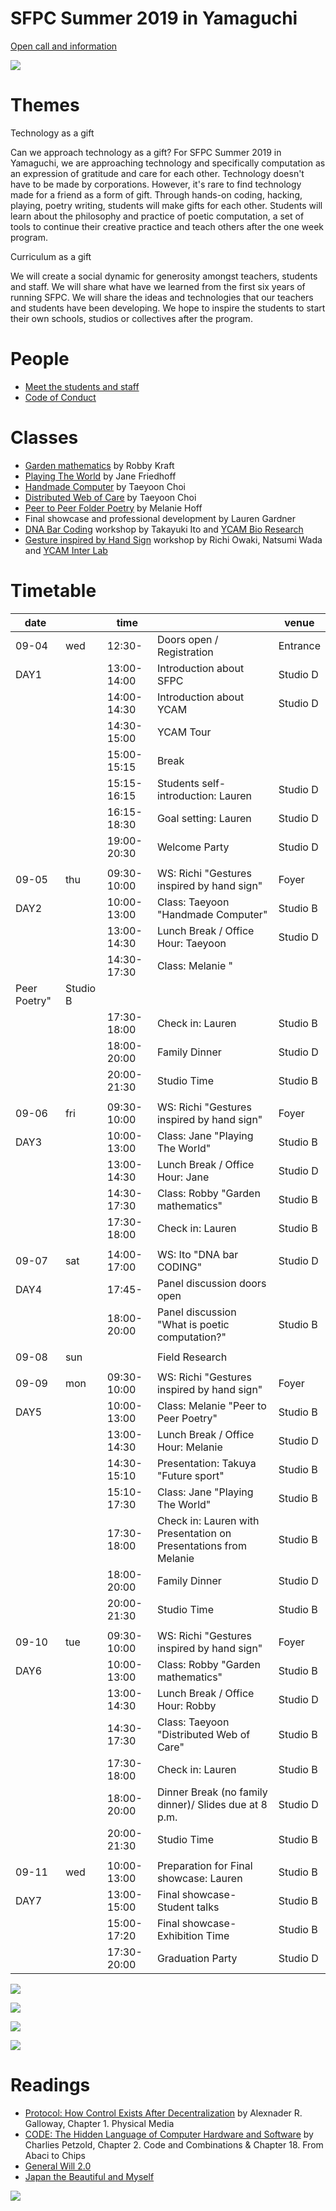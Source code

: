 # SFPC Summer 2019 in Yamaguchi  

[Open call and information](https://www.ycam.jp/en/events/2019/sfpc/) 

![](https://raw.githubusercontent.com/SFPC/yamaguchi-2019/master/images/curriculum.jpg)

# Themes

Technology as a gift

Can we approach technology as a gift? For SFPC Summer 2019 in Yamaguchi, we are approaching technology and specifically computation as an expression of gratitude and care for each other. Technology doesn't have to be made by corporations. However, it's rare to find technology made for a friend as a form of gift. Through hands-on coding, hacking, playing, poetry writing, students will make gifts for each other. Students will learn about the philosophy and practice of poetic computation, a set of tools to continue their creative practice and teach others after the one week program.


Curriculum as a gift

We will create a social dynamic for generosity amongst teachers, students and staff. We will share what have we learned from the first six years of running SFPC. We will share the ideas and technologies that our teachers and students have been developing. We hope to inspire the students to start their own schools, studios or collectives after the program.  


# People

- [Meet the students and staff](https://medium.com/sfpc/meet-the-students-of-sfpc-summer-2019-in-yamaguchi-a9e597de530c) 
- [Code of Conduct](https://github.com/SFPC/yamaguchi-2019/blob/master/code-of-conduct.md)


# Classes 


- [Garden mathematics](https://github.com/robbykraft/classes/blob/master/ycam.md) by Robby Kraft
- [Playing The World](https://github.com/friej715/SFPC-YCAM) by Jane Friedhoff 
- [Handmade Computer](http://avant.org/project/hello-world/) by Taeyoon Choi 
- [Distributed Web of Care](https://github.com/tchoi8/distributedwebofcare/blob/ycam/README.md) by Taeyoon Choi 
- [Peer to Peer Folder Poetry](https://github.com/melaniehoff/Peer-to-Peer-Poetry) by Melanie Hoff
- Final showcase and professional development by Lauren Gardner 
- [DNA Bar Coding](https://github.com/konnokeina/SFPCYCAM2019/blob/master/DNAbarCODING.md) workshop by Takayuki Ito and [YCAM Bio Research](https://www.ycam.jp/en/projects/ycam-bio-research/)
- [Gesture inspired by Hand Sign](https://github.com/konnokeina/SFPCYCAM2019/blob/master/Gestures%20inspired%20by%20hand%20sign.md) workshop by Richi Owaki, Natsumi Wada and [YCAM Inter Lab](https://special.ycam.jp/interlab/en.html)

 
# Timetable

| date  |      | time        |                                                | venue    |
| ----- | ---- | ----------- | ---------------------------------------------- | -------- |
| 09-04 | wed  | 12:30-      | Doors open / Registration                      | Entrance |
| DAY1  |      | 13:00-14:00 | Introduction about SFPC                        | Studio D |
|       |      | 14:00-14:30 | Introduction about YCAM                        | Studio D |
|       |      | 14:30-15:00 | YCAM Tour                                      |          |
|       |      | 15:00-15:15 | Break                                          |          |
|       |      | 15:15-16:15 | Students self-introduction: Lauren             | Studio D |
|       |      | 16:15-18:30 | Goal setting: Lauren                           | Studio D |
|       |      | 19:00-20:30 | Welcome Party                                  | Studio D |
|       |      |             |                                                |          |
| 09-05 | thu  | 09:30-10:00 | WS: Richi "Gestures inspired by hand sign"     | Foyer    |
| DAY2  |      | 10:00-13:00 | Class: Taeyoon "Handmade Computer"             | Studio B |
|       |      | 13:00-14:30 | Lunch Break / Office Hour: Taeyoon             | Studio D |
|       |      | 14:30-17:30 | Class: Melanie "
Peer Poetry"           | Studio B |
|       |      | 17:30-18:00 | Check in: Lauren                               | Studio B |
|       |      | 18:00-20:00 | Family Dinner                                  | Studio D |
|       |      | 20:00-21:30 | Studio Time                                    | Studio B |
|       |      |             |                                                |          |
| 09-06 | fri  | 09:30-10:00 | WS: Richi "Gestures inspired by hand sign"     | Foyer    |
| DAY3  |      | 10:00-13:00 | Class: Jane "Playing The World"                | Studio B |
|       |      | 13:00-14:30 | Lunch Break / Office Hour: Jane                | Studio D |
|       |      | 14:30-17:30 | Class: Robby "Garden mathematics"              | Studio B |
|       |      | 17:30-18:00 | Check in: Lauren                               | Studio B |
|       |      |             |                                                |          |
| 09-07 | sat  | 14:00-17:00 | WS: Ito "DNA bar CODING"                       | Studio D |
| DAY4  |      | 17:45-      | Panel discussion doors open                    |          |
|       |      | 18:00-20:00 | Panel discussion "What is poetic computation?" | Studio B |
|       |      |             |                                                |          |
| 09-08 | sun  |             | Field Research                                 |          |
|       |      |             |                                                |          |
| 09-09 | mon  | 09:30-10:00 | WS: Richi "Gestures inspired by hand sign"     | Foyer    |
| DAY5  |      | 10:00-13:00 | Class: Melanie "Peer to Peer Poetry"           | Studio B |
|       |      | 13:00-14:30 | Lunch Break / Office Hour: Melanie             | Studio D |
|       |      | 14:30-15:10 | Presentation: Takuya "Future sport"            | Studio B |
|       |      | 15:10-17:30 | Class: Jane "Playing The World"                | Studio B |
|       |      | 17:30-18:00 | Check in: Lauren with Presentation on Presentations from Melanie| Studio B |
|       |      | 18:00-20:00 | Family Dinner                                  | Studio D |
|       |      | 20:00-21:30 | Studio Time                                    | Studio B |
|       |      |             |                                                |          |
| 09-10 | tue  | 09:30-10:00 | WS: Richi "Gestures inspired by hand sign"     | Foyer    |
| DAY6  |      | 10:00-13:00 | Class: Robby "Garden mathematics"              | Studio B |
|       |      | 13:00-14:30 | Lunch Break / Office Hour: Robby               | Studio D |
|       |      | 14:30-17:30 | Class: Taeyoon "Distributed Web of Care"       | Studio B |
|       |      | 17:30-18:00 | Check in: Lauren                               | Studio B |
|       |      | 18:00-20:00 | Dinner Break (no family dinner)/ Slides due at 8 p.m.    | Studio D |
|       |      | 20:00-21:30 | Studio Time                                    | Studio B |
|       |      |             |                                                |          |
| 09-11 | wed  | 10:00-13:00 | Preparation for Final showcase: Lauren         | Studio B |
| DAY7  |      | 13:00-15:00 | Final showcase- Student talks                  | Studio B |
|       |      | 15:00-17:20 | Final showcase-Exhibition Time                 | Studio B |
|       |      | 17:30-20:00 | Graduation Party                               | Studio D |

 

![](https://raw.githubusercontent.com/SFPC/yamaguchi-2019/master/images/class.JPG)

![](https://raw.githubusercontent.com/SFPC/yamaguchi-2019/master/images/class-2.jpg) 

![](https://raw.githubusercontent.com/SFPC/yamaguchi-2019/master/images/class-3.jpg)

![](https://raw.githubusercontent.com/SFPC/yamaguchi-2019/master/images/keina.JPG)

# Readings 

- [Protocol: How Control Exists After Decentralization](https://mitpress.mit.edu/books/protocol) by Alexnader R. Galloway, Chapter 1. Physical Media 
- [CODE: The Hidden Language of Computer Hardware and Software](http://www.charlespetzold.com/code/) by Charlies Petzold, Chapter 2. Code and Combinations & Chapter 18. From Abaci to Chips
- [General Will 2.0](https://www.amazon.com/General-Will-2-0-Rousseau-Google/dp/1935654748/ref=sr_1_1?keywords=General+Will+2.0&qid=1564990565&s=gateway&sr=8-1)
- [Japan the Beautiful and Myself](https://www.nobelprize.org/prizes/literature/1968/kawabata/lecture/)


![](https://raw.githubusercontent.com/SFPC/yamaguchi-2019/master/images/theme.jpg)
